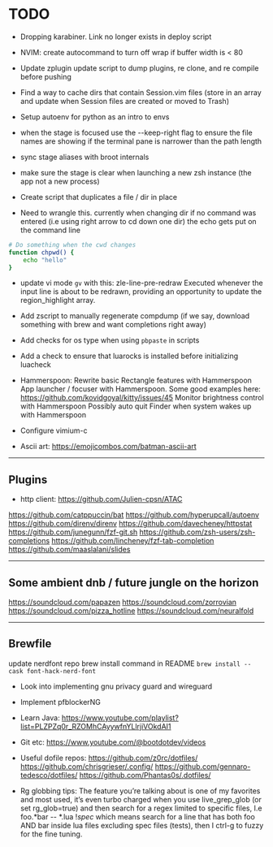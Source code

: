 # TODO

- Dropping karabiner. Link no longer exists in deploy script

- NVIM: create autocommand to turn off wrap if buffer width is < 80

- Update zplugin update script to dump plugins, re clone, and re compile before pushing

- Find a way to cache dirs that contain Session.vim files (store in an array and update when Session files are created or moved to Trash)
- Setup autoenv for python as an intro to envs


- when the stage is focused use the --keep-right flag to ensure the file names are showing if the terminal pane is narrower than the path length
- sync stage aliases with broot internals
- make sure the stage is clear when launching a new zsh instance (the app not a new process)
- Create script that duplicates a file / dir in place

- Need to wrangle this. currently when changing dir if no command was entered (i.e using right arrow to cd down one dir) the echo gets put on the command line
```bash
# Do something when the cwd changes
function chpwd() {
    echo "hello"
}
```

- update vi mode `gv` with this:
zle-line-pre-redraw
       Executed whenever the input line is about to be redrawn, providing an opportunity to update the region_highlight array.





- Add zscript to manually regenerate compdump (if we say, download something with brew and want completions right away)

- Add checks for os type when using `pbpaste` in scripts
- Add a check to ensure that luarocks is installed before initializing luacheck

- Hammerspoon:
    Rewrite basic Rectangle features with Hammerspoon
    App launcher / focuser with Hammerspoon. Some good examples here: https://github.com/kovidgoyal/kitty/issues/45
    Monitor brightness control with Hammerspoon
    Possibly auto quit Finder when system wakes up with Hammerspoon


- Configure vimium-c

- Ascii art: https://emojicombos.com/batman-ascii-art

---

## Plugins

- http client: https://github.com/Julien-cpsn/ATAC

https://github.com/catppuccin/bat
https://github.com/hyperupcall/autoenv
https://github.com/direnv/direnv
https://github.com/davecheney/httpstat
https://github.com/junegunn/fzf-git.sh
https://github.com/zsh-users/zsh-completions
https://github.com/lincheney/fzf-tab-completion
https://github.com/maaslalani/slides

---

## Some ambient dnb / future jungle on the horizon

https://soundcloud.com/papazen
https://soundcloud.com/zorrovian
https://soundcloud.com/pizza_hotline
https://soundcloud.com/neuralfold

---

## Brewfile

update nerdfont repo brew install command in README `brew install --cask font-hack-nerd-font`

- Look into implementing gnu privacy guard and wireguard
- Implement pfblockerNG


- Learn Java: https://www.youtube.com/playlist?list=PLZPZq0r_RZOMhCAyywfnYLlrjiVOkdAI1
- Git etc: https://www.youtube.com/@bootdotdev/videos

- Useful dofile repos:
    https://github.com/z0rc/dotfiles/
    https://github.com/chrisgrieser/.config/
    https://github.com/gennaro-tedesco/dotfiles/
    https://github.com/Phantas0s/.dotfiles/

- Rg globbing tips:
The feature you’re talking about is one of my favorites and most used, it’s even turbo charged when you use live_grep_glob (or set rg_glob=true) and then search for a regex limited to specific files, I.e foo.*bar -- *.lua !*spec* which means search for a line that has both foo AND bar inside lua files excluding spec files (tests), then I ctrl-g to fuzzy for the fine tuning.
